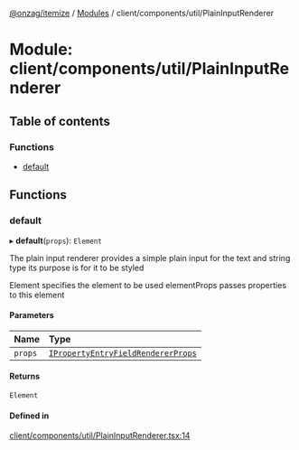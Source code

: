 [@onzag/itemize](../README.md) / [Modules](../modules.md) / client/components/util/PlainInputRenderer

# Module: client/components/util/PlainInputRenderer

## Table of contents

### Functions

- [default](client_components_util_PlainInputRenderer.md#default)

## Functions

### default

▸ **default**(`props`): `Element`

The plain input renderer provides a simple plain input for the text and string type
its purpose is for it to be styled

Element specifies the element to be used
elementProps passes properties to this element

#### Parameters

| Name | Type |
| :------ | :------ |
| `props` | [`IPropertyEntryFieldRendererProps`](../interfaces/client_internal_components_PropertyEntry_PropertyEntryField.IPropertyEntryFieldRendererProps.md) |

#### Returns

`Element`

#### Defined in

[client/components/util/PlainInputRenderer.tsx:14](https://github.com/onzag/itemize/blob/59702dd5/client/components/util/PlainInputRenderer.tsx#L14)
